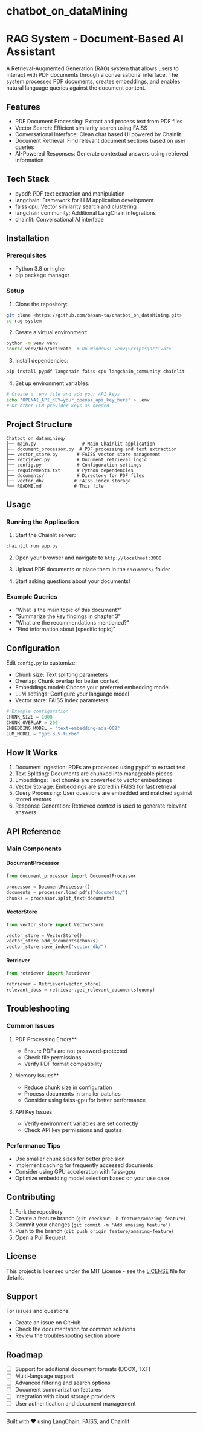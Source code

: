 # chatbot_on_dataMining

# RAG System - Document-Based AI Assistant

A Retrieval-Augmented Generation (RAG) system that allows users to interact with PDF documents through a conversational interface. The system processes PDF documents, creates embeddings, and enables natural language queries against the document content.

## Features

- PDF Document Processing: Extract and process text from PDF files
- Vector Search: Efficient similarity search using FAISS
- Conversational Interface: Clean chat based UI powered by Chainlit
- Document Retrieval: Find relevant document sections based on user queries
- AI-Powered Responses: Generate contextual answers using retrieved information

## Tech Stack

- pypdf: PDF text extraction and manipulation
- langchain: Framework for LLM application development
- faiss cpu: Vector similarity search and clustering
- langchain community: Additional LangChain integrations
- chainlit: Conversational AI interface

## Installation

### Prerequisites

- Python 3.8 or higher
- pip package manager

### Setup

1. Clone the repository:

```bash
git clone <https://github.com/basan-ta/chatbot_on_dataMining.git>
cd rag-system
```

2. Create a virtual environment:

```bash
python -m venv venv
source venv/bin/activate  # On Windows: venv\Scripts\activate
```

3. Install dependencies:

```bash
pip install pypdf langchain faiss-cpu langchain_community chainlit
```

4. Set up environment variables:

```bash
# Create a .env file and add your API keys
echo "OPENAI_API_KEY=your_openai_api_key_here" > .env
# Or other LLM provider keys as needed
```

## Project Structure

```
Chatbot_on_datamining/
├── main.py                 # Main Chainlit application
├── document_processor.py  # PDF processing and text extraction
├── vector_store.py       # FAISS vector store management
├── retriever.py          # Document retrieval logic
├── config.py             # Configuration settings
├── requirements.txt      # Python dependencies
├── documents/            # Directory for PDF files
├── vector_db/           # FAISS index storage
└── README.md            # This file
```

## Usage

### Running the Application

1. Start the Chainlit server:

```bash
chainlit run app.py
```

2. Open your browser and navigate to `http://localhost:3000`

3. Upload PDF documents or place them in the `documents/` folder

4. Start asking questions about your documents!

### Example Queries

- "What is the main topic of this document?"
- "Summarize the key findings in chapter 3"
- "What are the recommendations mentioned?"
- "Find information about [specific topic]"

## Configuration

Edit `config.py` to customize:

- Chunk size: Text splitting parameters
- Overlap: Chunk overlap for better context
- Embeddings model: Choose your preferred embedding model
- LLM settings: Configure your language model
- Vector store: FAISS index parameters

```python
# Example configuration
CHUNK_SIZE = 1000
CHUNK_OVERLAP = 200
EMBEDDING_MODEL = "text-embedding-ada-002"
LLM_MODEL = "gpt-3.5-turbo"
```

## How It Works

1. Document Ingestion: PDFs are processed using pypdf to extract text
2. Text Splitting: Documents are chunked into manageable pieces
3. Embeddings: Text chunks are converted to vector embeddings
4. Vector Storage: Embeddings are stored in FAISS for fast retrieval
5. Query Processing: User questions are embedded and matched against stored vectors
6. Response Generation: Retrieved context is used to generate relevant answers

## API Reference

### Main Components

#### DocumentProcessor

```python
from document_processor import DocumentProcessor

processor = DocumentProcessor()
documents = processor.load_pdfs("documents/")
chunks = processor.split_text(documents)
```

#### VectorStore

```python
from vector_store import VectorStore

vector_store = VectorStore()
vector_store.add_documents(chunks)
vector_store.save_index("vector_db/")
```

#### Retriever

```python
from retriever import Retriever

retriever = Retriever(vector_store)
relevant_docs = retriever.get_relevant_documents(query)
```

## Troubleshooting

### Common Issues

1. PDF Processing Errors\*\*

   - Ensure PDFs are not password-protected
   - Check file permissions
   - Verify PDF format compatibility

2. Memory Issues\*\*

   - Reduce chunk size in configuration
   - Process documents in smaller batches
   - Consider using faiss-gpu for better performance

3. API Key Issues
   - Verify environment variables are set correctly
   - Check API key permissions and quotas

### Performance Tips

- Use smaller chunk sizes for better precision
- Implement caching for frequently accessed documents
- Consider using GPU acceleration with faiss-gpu
- Optimize embedding model selection based on your use case

## Contributing

1. Fork the repository
2. Create a feature branch (`git checkout -b feature/amazing-feature`)
3. Commit your changes (`git commit -m 'Add amazing feature'`)
4. Push to the branch (`git push origin feature/amazing-feature`)
5. Open a Pull Request

## License

This project is licensed under the MIT License - see the [LICENSE](LICENSE) file for details.

## Support

For issues and questions:

- Create an issue on GitHub
- Check the documentation for common solutions
- Review the troubleshooting section above

## Roadmap

- [ ] Support for additional document formats (DOCX, TXT)
- [ ] Multi-language support
- [ ] Advanced filtering and search options
- [ ] Document summarization features
- [ ] Integration with cloud storage providers
- [ ] User authentication and document management

---

Built with ❤️ using LangChain, FAISS, and Chainlit
